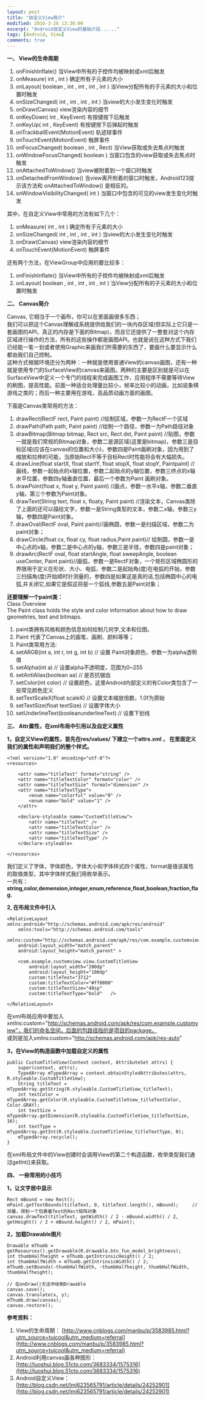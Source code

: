 ```yaml
---
layout: post
title: "自定义View简介"
modified: 2016-3-26 13:36:00
excerpt: "Android自定义View的基础介绍......"
tags: [Android, View]
comments: true
---
```

**一、 View的生命周期**

1. onFinishInflate() 当View中所有的子控件均被映射成xml后触发   
2. onMeasure( int ,  int ) 确定所有子元素的大小 
3. onLayout( boolean ,  int ,  int ,  int ,  int ) 当View分配所有的子元素的大小和位置时触发     
4. onSizeChanged( int ,  int ,  int ,  int ) 当view的大小发生变化时触发  
5. onDraw(Canvas) view渲染内容的细节  
6. onKeyDown( int , KeyEvent) 有按键按下后触发  
7. onKeyUp( int , KeyEvent) 有按键按下后弹起时触发  
8. onTrackballEvent(MotionEvent) 轨迹球事件  
9. onTouchEvent(MotionEvent) 触屏事件  
10. onFocusChanged( boolean ,  int , Rect) 当View获取或失去焦点时触发   
11. onWindowFocusChanged( boolean ) 当窗口包含的view获取或失去焦点时触发  
12. onAttachedToWindow() 当view被附着到一个窗口时触发  
13. onDetachedFromWindow() 当view离开附着的窗口时触发，Android123提示该方法和  onAttachedToWindow() 是相反的。  
14. onWindowVisibilityChanged( int ) 当窗口中包含的可见的view发生变化时触发 

其中，在自定义View中常用的方法有如下几个：

1. onMeasure( int ,  int ) 确定所有子元素的大小 
2. onSizeChanged( int ,  int ,  int ,  int ) 当view的大小发生变化时触发  
3. onDraw(Canvas) view渲染内容的细节  
4. onTouchEvent(MotionEvent) 触屏事件  

还有两个方法，在ViewGroup中应用的要比较多：

1. onFinishInflate() 当View中所有的子控件均被映射成xml后触发   
2. onLayout( boolean ,  int ,  int ,  int ,  int ) 当View分配所有的子元素的大小和位置时触发     

**二、 Canvas简介**
 
Canvas, 它相当于一个画布，你可以在里面画很多东西；  
我们可以把这个Canvas理解成系统提供给我们的一块内存区域(但实际上它只是一套画图的API，真正的内存是下面的Bitmap)，而且它还提供了一整套对这个内存区域进行操作的方法，所有的这些操作都是画图API。也就是说在这种方式下我们已经能一笔一划或者使用Graphic来画我们所需要的东西了，要画什么要显示什么都由我们自己控制。  
这种方式根据环境还分为两种：一种就是使用普通View的canvas画图，还有一种就是使用专门的SurfaceView的canvas来画图。两种的主要是区别就是可以在SurfaceView中定义一个专门的线程来完成画图工作，应用程序不需要等待View的刷图，提高性能。前面一种适合处理量比较小，帧率比较小的动画，比如说象棋游戏之类的；而后一种主要用在游戏，高品质动画方面的画图。

下面是Canvas类常用的方法：  

1. drawRect(RectF rect, Paint paint) //绘制区域，参数一为RectF一个区域  
1. drawPath(Path path, Paint paint) //绘制一个路径，参数一为Path路径对象  
1. drawBitmap(Bitmap bitmap, Rect src, Rect dst, Paint paint)  //贴图，参数一就是我们常规的Bitmap对象，参数二是源区域(这里是bitmap)，参数三是目标区域(应该在canvas的位置和大小)，参数四是Paint画刷对象，因为用到了缩放和拉伸的可能，当原始Rect不等于目标Rect时性能将会有大幅损失。  
1. drawLine(float startX, float startY, float stopX, float stopY, Paintpaint) //画线，参数一起始点的x轴位置，参数二起始点的y轴位置，参数三终点的x轴水平位置，参数四y轴垂直位置，最后一个参数为Paint 画刷对象。  
1. drawPoint(float x, float y, Paint paint) //画点，参数一水平x轴，参数二垂直y轴，第三个参数为Paint对象。  
1. drawText(String text, float x, floaty, Paint paint)  //渲染文本，Canvas类除了上面的还可以描绘文字，参数一是String类型的文本，参数二x轴，参数三y轴，参数四是Paint对象。  
1. drawOval(RectF oval, Paint paint)//画椭圆，参数一是扫描区域，参数二为paint对象；  
1. drawCircle(float cx, float cy, float radius,Paint paint)// 绘制圆，参数一是中心点的x轴，参数二是中心点的y轴，参数三是半径，参数四是paint对象；  
1. drawArc(RectF oval, float startAngle, float sweepAngle, boolean useCenter, Paint paint)//画弧，参数一是RectF对象，一个矩形区域椭圆形的界限用于定义在形状、大小、电弧，参数二是起始角(度)在电弧的开始，参数三扫描角(度)开始顺时针测量的，参数四是如果这是真的话,包括椭圆中心的电弧,并关闭它,如果它是假这将是一个弧线,参数五是Paint对象；


**还要理解一个paint类：**  
Class Overview  
The Paint class holds the style and color information about how to draw geometries, text and bitmaps.

1. paint类拥有风格和颜色信息如何绘制几何学,文本和位图。
1. Paint 代表了Canvas上的画笔、画刷、颜料等等；
1. Paint类常用方法:
1. setARGB(int a, int r, int g, int b) // 设置 Paint对象颜色，参数一为alpha透明值
1. setAlpha(int a) // 设置alpha不透明度，范围为0~255
1. setAntiAlias(boolean aa) // 是否抗锯齿
1. setColor(int color)  // 设置颜色，这里Android内部定义的有Color类包含了一些常见颜色定义
1. setTextScaleX(float scaleX)  // 设置文本缩放倍数，1.0f为原始
1. setTextSize(float textSize)  // 设置字体大小
1. setUnderlineText(booleanunderlineText)  // 设置下划线


**三、 Attr属性，在xml布局中引用以及自定义属性**

**1，自定义View的属性，首先在res/values/  下建立一个attrs.xml ， 在里面定义我们的属性和声明我们的整个样式。**

	<?xml version="1.0" encoding="utf-8"?>  
	<resources>  
  
	    <attr name="titleText" format="string" />  
	    <attr name="titleTextColor" format="color" />  
	    <attr name="titleTextSize" format="dimension" />  
		<attr name="titleTextType">
	        <enum name="colorful" value="0" />
	      	<enum name="bold" value="1" />
     	</attr>
	  
	    <declare-styleable name="CustomTitleView">  
	        <attr name="titleText" />  
	        <attr name="titleTextColor" />  
	        <attr name="titleTextSize" />  
	        <attr name="titleTextType" />  
	    </declare-styleable>  
  
	</resources> 


我们定义了字体，字体颜色，字体大小和字体样式四个属性，format是值该属性的取值类型，其中字体样式我们用枚举表示。  
一共有：**string,color,demension,integer,enum,reference,float,boolean,fraction,flag.**

**2, 在布局文件中引入**

	<RelativeLayout xmlns:android="http://schemas.android.com/apk/res/android"  
	    xmlns:tools="http://schemas.android.com/tools"  
	    xmlns:custom="http://schemas.android.com/apk/res/com.example.customview"  
	    android:layout_width="match_parent"  
	    android:layout_height="match_parent" >  
	  
	    <com.example.customview.view.CustomTitleView  
	        android:layout_width="200dp"  
	        android:layout_height="100dp"  
	        custom:titleText="3712"  
	        custom:titleTextColor="#ff0000"  
	        custom:titleTextSize="40sp"
	        custom:titleTextType="bold"   />  
	  
	</RelativeLayout>

在xml布局应用中要加入xmlns:custom="http://schemas.android.com/apk/res/com.example.customview"，我们的命名空间，后面的包路径指的是项目的package。  
或则是加入xmlns:custom="http://schemas.android.com/apk/res-auto"

**3，在View的构造函数中加载自定义的属性**

	public CustomTitleView(Context context, AttributeSet attrs) {
		super(context, attrs);
		TypedArray mTypedArray = context.obtainStyledAttributes(attrs, R.styleable.CustomTitleView);
		String titleText = mTypedArray.getString(R.styleable.CustomTitleView_titleText);
		int textColor = mTypedArray.getColor(R.styleable.CustomTitleView_titleTextColor, Color.GRAY);
		int textSize = mTypedArray.getDimension(R.styleable.CustomTitleView_titleTextSize, 16);
		int textType = mTypedArray.getInt(R.styleable.CustomTitleView_titleTextType, 0);
		mTypedArray.recycle();
	}

在xml布局文件中的View创建时会调用View的第二个构造函数，枚举类型我们通过getInt()来获取。


**四、 一些常用的小技巧**

**1，让文字居中显示**

	Rect mBound = new Rect();  
    mPaint.getTextBounds(titleText, 0, titleText.length(), mBound);		// 测量，得到一个包裹着Text的Rect矩阵对象
	canvas.drawText(titleText, getWidth() / 2 - mBound.width() / 2, getHeight() / 2 + mBound.height() / 2, mPaint);


**2，加载Drawable图片**

	Drawable mThumb = getResources().getDrawable(R.drawable.btn_fun_model_brightness);
    int thumbHalfheight = mThumb.getIntrinsicHeight() / 2;  
    int thumbHalfWidth = mThumb.getIntrinsicWidth() / 2;  
    mThumb.setBounds(-thumbHalfWidth, -thumbHalfheight, thumbHalfWidth, thumbHalfheight);   
	
	// 在onDraw()方法中绘制Drawable
	canvas.save();  
	canvas.translate(x, y);  
	mThumb.draw(canvas);  
	canvas.restore();



**参考资料：**

1. View的生命周期： [http://www.cnblogs.com/manbu/p/3583985.html?utm_source=tuicool&utm_medium=referral](http://www.cnblogs.com/manbu/p/3583985.html?utm_source=tuicool&utm_medium=referral)
1. Android利用canvas画各种图形： [http://luoshui.blog.51cto.com/3683334/1575316](http://luoshui.blog.51cto.com/3683334/1575316)
1. Android自定义View： [http://blog.csdn.net/lmj623565791/article/details/24252901](http://blog.csdn.net/lmj623565791/article/details/24252901)
